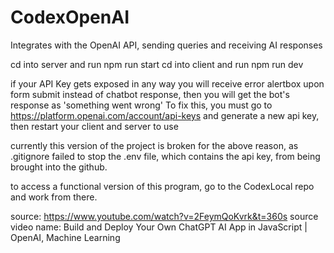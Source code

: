 # CodexOpenAI
Integrates with the OpenAI API, sending queries and receiving AI responses

cd into server and run npm run start cd into client and run npm run dev

if your API Key gets exposed in any way you will receive error alertbox upon form 
submit instead of chatbot response, then you will get the bot's response as 
'something went wrong' To fix this, you must go to https://platform.openai.com/account/api-keys 
and generate a new api key, then restart your client and server to use

currently this version of the project is broken for the above reason, as .gitignore failed to stop 
the .env file, which contains the api key, from being brought into the github. 

to access a functional version of this program, go to the CodexLocal repo and work from there. 

source: https://www.youtube.com/watch?v=2FeymQoKvrk&t=360s
source video name: Build and Deploy Your Own ChatGPT AI App in JavaScript | OpenAI, Machine Learning

